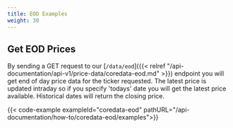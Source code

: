 ```yaml
---
title: EOD Examples
weight: 30
---
```


## Get EOD Prices
By sending a GET request to our [`/data/eod`]({{< relref "/api-documentation/api-v1/price-data/coredata-eod.md" >}}) endpoint you
will get end of day price data for the ticker requested. The latest price is updated intraday so if you specify 'todays'
date you will get the latest price available. Historical dates will return the closing price.

{{< code-example exampleId="coredata-eod" pathURL="/api-documentation/how-to/coredata-eod/examples">}}

